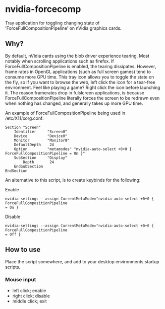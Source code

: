 # nvidia-forcecomp
Tray application for toggling changing state of 'ForceFullCompositionPipeline' on nVidia graphics cards.

## Why?
By default, nVidia cards using the blob driver experience tearing. Most notably when scrolling 
applications such as firefox. If ForceFullCompositionPipeline is enabled, the tearing 
dissipates. However, frame rates in OpenGL applications (such as full screen games) tend to 
consume more GPU time. This tray icon allows you to toggle the state on the fly, so if you want 
to browse the web, left click the icon for a tear-free environment. Feel like playing a game? 
Right click the icon before launching it. The reason framerates drop in fulslcreen applications, 
is because ForceFullCompositionPipeline literally forces the screen to be redrawn even when 
nothing has changed, and generally takes up more GPU time.

An example of ForceFullCompositionPipeline being used in /etc/X11/xorg.conf:

```
Section "Screen"
    Identifier     "Screen0"
    Device         "Device0"
    Monitor        "Monitor0"
    DefaultDepth    24
    Option         "metamodes" "nvidia-auto-select +0+0 { ForceFullCompositionPipeline = On }"
    SubSection     "Display"
        Depth       24
    EndSubSection
EndSection

```

An alternative to this script, is to create keybinds for the following:

Enable
```
nvidia-settings --assign CurrentMetaMode="nvidia-auto-select +0+0 { 
ForceFullCompositionPipeline 
= On }
```

Disable
```
nvidia-settings --assign CurrentMetaMode="nvidia-auto-select +0+0 { 
ForceFullCompositionPipeline 
= Off }
```


## How to use
Place the script somewhere, and add to your desktop environments startup scripts.

### Mouse input
* left click; enable
* right click; disable
* middle click; exit

